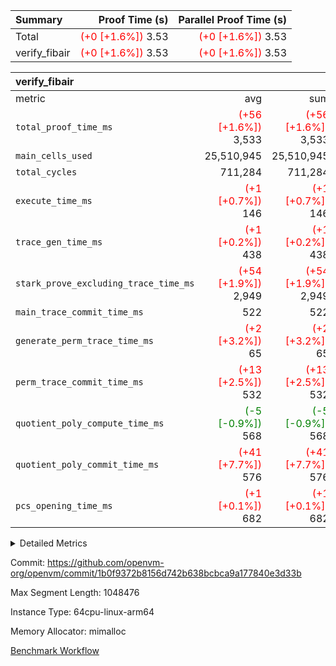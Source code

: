 | Summary | Proof Time (s) | Parallel Proof Time (s) |
|:---|---:|---:|
| Total | <span style='color: red'>(+0 [+1.6%])</span> 3.53 | <span style='color: red'>(+0 [+1.6%])</span> 3.53 |
| verify_fibair | <span style='color: red'>(+0 [+1.6%])</span> 3.53 | <span style='color: red'>(+0 [+1.6%])</span> 3.53 |


| verify_fibair |||||
|:---|---:|---:|---:|---:|
|metric|avg|sum|max|min|
| `total_proof_time_ms ` | <span style='color: red'>(+56 [+1.6%])</span> 3,533 | <span style='color: red'>(+56 [+1.6%])</span> 3,533 | <span style='color: red'>(+56 [+1.6%])</span> 3,533 | <span style='color: red'>(+56 [+1.6%])</span> 3,533 |
| `main_cells_used     ` |  25,510,945 |  25,510,945 |  25,510,945 |  25,510,945 |
| `total_cycles        ` |  711,284 |  711,284 |  711,284 |  711,284 |
| `execute_time_ms     ` | <span style='color: red'>(+1 [+0.7%])</span> 146 | <span style='color: red'>(+1 [+0.7%])</span> 146 | <span style='color: red'>(+1 [+0.7%])</span> 146 | <span style='color: red'>(+1 [+0.7%])</span> 146 |
| `trace_gen_time_ms   ` | <span style='color: red'>(+1 [+0.2%])</span> 438 | <span style='color: red'>(+1 [+0.2%])</span> 438 | <span style='color: red'>(+1 [+0.2%])</span> 438 | <span style='color: red'>(+1 [+0.2%])</span> 438 |
| `stark_prove_excluding_trace_time_ms` | <span style='color: red'>(+54 [+1.9%])</span> 2,949 | <span style='color: red'>(+54 [+1.9%])</span> 2,949 | <span style='color: red'>(+54 [+1.9%])</span> 2,949 | <span style='color: red'>(+54 [+1.9%])</span> 2,949 |
| `main_trace_commit_time_ms` |  522 |  522 |  522 |  522 |
| `generate_perm_trace_time_ms` | <span style='color: red'>(+2 [+3.2%])</span> 65 | <span style='color: red'>(+2 [+3.2%])</span> 65 | <span style='color: red'>(+2 [+3.2%])</span> 65 | <span style='color: red'>(+2 [+3.2%])</span> 65 |
| `perm_trace_commit_time_ms` | <span style='color: red'>(+13 [+2.5%])</span> 532 | <span style='color: red'>(+13 [+2.5%])</span> 532 | <span style='color: red'>(+13 [+2.5%])</span> 532 | <span style='color: red'>(+13 [+2.5%])</span> 532 |
| `quotient_poly_compute_time_ms` | <span style='color: green'>(-5 [-0.9%])</span> 568 | <span style='color: green'>(-5 [-0.9%])</span> 568 | <span style='color: green'>(-5 [-0.9%])</span> 568 | <span style='color: green'>(-5 [-0.9%])</span> 568 |
| `quotient_poly_commit_time_ms` | <span style='color: red'>(+41 [+7.7%])</span> 576 | <span style='color: red'>(+41 [+7.7%])</span> 576 | <span style='color: red'>(+41 [+7.7%])</span> 576 | <span style='color: red'>(+41 [+7.7%])</span> 576 |
| `pcs_opening_time_ms ` | <span style='color: red'>(+1 [+0.1%])</span> 682 | <span style='color: red'>(+1 [+0.1%])</span> 682 | <span style='color: red'>(+1 [+0.1%])</span> 682 | <span style='color: red'>(+1 [+0.1%])</span> 682 |



<details>
<summary>Detailed Metrics</summary>

|  | verify_program_compile_ms | total_cells | stark_prove_excluding_trace_time_ms | quotient_poly_compute_time_ms | quotient_poly_commit_time_ms | perm_trace_commit_time_ms | pcs_opening_time_ms | main_trace_commit_time_ms |
| --- | --- | --- | --- | --- | --- | --- | --- |
|  | 4 | 65,536 | 66 | 3 | 13 | 0 | 31 | 17 | 

| air_name | rows | quotient_deg | main_cols | interactions | constraints | cells |
| --- | --- | --- | --- | --- | --- | --- |
| AccessAdapterAir<2> |  | 4 |  | 5 | 12 |  | 
| AccessAdapterAir<4> |  | 4 |  | 5 | 12 |  | 
| AccessAdapterAir<8> |  | 4 |  | 5 | 12 |  | 
| FibonacciAir | 32,768 | 1 | 2 |  | 5 | 65,536 | 
| FriReducedOpeningAir |  | 4 |  | 35 | 59 |  | 
| NativePoseidon2Air<BabyBearParameters>, 1> |  | 4 |  | 31 | 302 |  | 
| PhantomAir |  | 4 |  | 3 | 4 |  | 
| ProgramAir |  | 1 |  | 1 | 4 |  | 
| VariableRangeCheckerAir |  | 1 |  | 1 | 4 |  | 
| VmAirWrapper<BranchNativeAdapterAir, BranchEqualCoreAir<1> |  | 2 |  | 11 | 23 |  | 
| VmAirWrapper<JalNativeAdapterAir, JalCoreAir> |  | 4 |  | 7 | 6 |  | 
| VmAirWrapper<NativeAdapterAir<2, 0>, PublicValuesCoreAir> |  | 4 |  | 11 | 22 |  | 
| VmAirWrapper<NativeAdapterAir<2, 1>, FieldArithmeticCoreAir> |  | 4 |  | 15 | 23 |  | 
| VmAirWrapper<NativeLoadStoreAdapterAir<1>, NativeLoadStoreCoreAir<1> |  | 4 |  | 15 | 20 |  | 
| VmAirWrapper<NativeLoadStoreAdapterAir<4>, NativeLoadStoreCoreAir<4> |  | 4 |  | 15 | 20 |  | 
| VmAirWrapper<NativeVectorizedAdapterAir<4>, FieldExtensionCoreAir> |  | 4 |  | 15 | 23 |  | 
| VmConnectorAir |  | 4 |  | 3 | 8 |  | 
| VolatileBoundaryAir |  | 4 |  | 4 | 16 |  | 

| group | trace_gen_time_ms | total_proof_time_ms | total_cycles | total_cells | stark_prove_excluding_trace_time_ms | quotient_poly_compute_time_ms | quotient_poly_commit_time_ms | perm_trace_commit_time_ms | pcs_opening_time_ms | main_trace_commit_time_ms | main_cells_used | generate_perm_trace_time_ms | execute_time_ms |
| --- | --- | --- | --- | --- | --- | --- | --- | --- | --- | --- | --- | --- | --- |
| verify_fibair | 438 | 3,533 | 711,284 | 72,898,584 | 2,949 | 568 | 576 | 532 | 682 | 522 | 25,510,945 | 65 | 146 | 

| group | air_name | rows | prep_cols | perm_cols | main_cols | cells |
| --- | --- | --- | --- | --- | --- | --- |
| verify_fibair | AccessAdapterAir<2> | 131,072 |  | 16 | 11 | 3,538,944 | 
| verify_fibair | AccessAdapterAir<4> | 65,536 |  | 16 | 13 | 1,900,544 | 
| verify_fibair | AccessAdapterAir<8> | 32,768 |  | 16 | 17 | 1,081,344 | 
| verify_fibair | FriReducedOpeningAir | 512 |  | 76 | 64 | 71,680 | 
| verify_fibair | NativePoseidon2Air<BabyBearParameters>, 1> | 8,192 |  | 36 | 348 | 3,145,728 | 
| verify_fibair | PhantomAir | 16,384 |  | 8 | 6 | 229,376 | 
| verify_fibair | ProgramAir | 8,192 |  | 8 | 10 | 147,456 | 
| verify_fibair | VariableRangeCheckerAir | 262,144 | 2 | 8 | 1 | 2,359,296 | 
| verify_fibair | VmAirWrapper<BranchNativeAdapterAir, BranchEqualCoreAir<1> | 262,144 |  | 28 | 23 | 13,369,344 | 
| verify_fibair | VmAirWrapper<JalNativeAdapterAir, JalCoreAir> | 32,768 |  | 12 | 10 | 720,896 | 
| verify_fibair | VmAirWrapper<NativeAdapterAir<2, 1>, FieldArithmeticCoreAir> | 524,288 |  | 20 | 30 | 26,214,400 | 
| verify_fibair | VmAirWrapper<NativeLoadStoreAdapterAir<1>, NativeLoadStoreCoreAir<1> | 262,144 |  | 36 | 25 | 15,990,784 | 
| verify_fibair | VmAirWrapper<NativeLoadStoreAdapterAir<4>, NativeLoadStoreCoreAir<4> | 16,384 |  | 36 | 34 | 1,146,880 | 
| verify_fibair | VmAirWrapper<NativeVectorizedAdapterAir<4>, FieldExtensionCoreAir> | 8,192 |  | 20 | 40 | 491,520 | 
| verify_fibair | VmConnectorAir | 2 | 1 | 8 | 4 | 24 | 
| verify_fibair | VolatileBoundaryAir | 131,072 |  | 8 | 11 | 2,490,368 | 

</details>


Commit: https://github.com/openvm-org/openvm/commit/1b0f9372b8156d742b638bcbca9a177840e3d33b

Max Segment Length: 1048476

Instance Type: 64cpu-linux-arm64

Memory Allocator: mimalloc

[Benchmark Workflow](https://github.com/openvm-org/openvm/actions/runs/12791641288)
